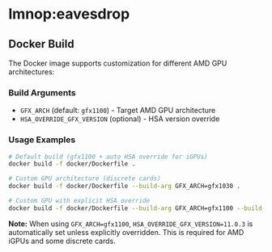 # lmnop:eavesdrop

## Docker Build

The Docker image supports customization for different AMD GPU architectures:

### Build Arguments

- `GFX_ARCH` (default: `gfx1100`) - Target AMD GPU architecture
- `HSA_OVERRIDE_GFX_VERSION` (optional) - HSA version override

### Usage Examples

```bash
# Default build (gfx1100 + auto HSA override for iGPUs)
docker build -f docker/Dockerfile .

# Custom GPU architecture (discrete cards)
docker build -f docker/Dockerfile --build-arg GFX_ARCH=gfx1030 .

# Custom GPU with explicit HSA override
docker build -f docker/Dockerfile --build-arg GFX_ARCH=gfx1100 --build-arg HSA_OVERRIDE_GFX_VERSION=10.3.0 .
```

**Note:** When using `GFX_ARCH=gfx1100`, `HSA_OVERRIDE_GFX_VERSION=11.0.3` is automatically set unless explicitly overridden. This is required for AMD iGPUs and some discrete cards.
